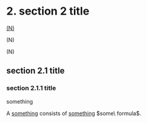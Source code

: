 # 2. section 2 title

<a href="/#/./section1#newton"> (N) </a>

<span onclick="jump('newton', 'section1')"> (N)</span>   

<span onclick="jump('Section 1')"> (N)</span> 

## section 2.1 title

### section 2.1.1 title

something

<p sketch = 'definition of something' class = 'definition'> 
A <ins>something</ins> consists of <ins>something</ins> $some\ formula$.
</p>
